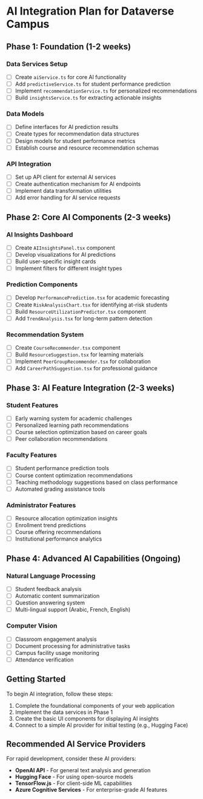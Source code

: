 # AI Integration Plan for Dataverse Campus

## Phase 1: Foundation (1-2 weeks)

### Data Services Setup

- [ ] Create `aiService.ts` for core AI functionality
- [ ] Add `predictiveService.ts` for student performance prediction
- [ ] Implement `recommendationService.ts` for personalized recommendations
- [ ] Build `insightsService.ts` for extracting actionable insights

### Data Models

- [ ] Define interfaces for AI prediction results
- [ ] Create types for recommendation data structures
- [ ] Design models for student performance metrics
- [ ] Establish course and resource recommendation schemas

### API Integration

- [ ] Set up API client for external AI services
- [ ] Create authentication mechanism for AI endpoints
- [ ] Implement data transformation utilities
- [ ] Add error handling for AI service requests

## Phase 2: Core AI Components (2-3 weeks)

### AI Insights Dashboard

- [ ] Create `AIInsightsPanel.tsx` component
- [ ] Develop visualizations for AI predictions
- [ ] Build user-specific insight cards
- [ ] Implement filters for different insight types

### Prediction Components

- [ ] Develop `PerformancePrediction.tsx` for academic forecasting
- [ ] Create `RiskAnalysisChart.tsx` for identifying at-risk students
- [ ] Build `ResourceUtilizationPredictor.tsx` component
- [ ] Add `TrendAnalysis.tsx` for long-term pattern detection

### Recommendation System

- [ ] Create `CourseRecommender.tsx` component
- [ ] Build `ResourceSuggestion.tsx` for learning materials
- [ ] Implement `PeerGroupRecommender.tsx` for collaboration
- [ ] Add `CareerPathSuggestion.tsx` for professional guidance

## Phase 3: AI Feature Integration (2-3 weeks)

### Student Features

- [ ] Early warning system for academic challenges
- [ ] Personalized learning path recommendations
- [ ] Course selection optimization based on career goals
- [ ] Peer collaboration recommendations

### Faculty Features

- [ ] Student performance prediction tools
- [ ] Course content optimization recommendations
- [ ] Teaching methodology suggestions based on class performance
- [ ] Automated grading assistance tools

### Administrator Features

- [ ] Resource allocation optimization insights
- [ ] Enrollment trend predictions
- [ ] Course offering recommendations
- [ ] Institutional performance analytics

## Phase 4: Advanced AI Capabilities (Ongoing)

### Natural Language Processing

- [ ] Student feedback analysis
- [ ] Automatic content summarization
- [ ] Question answering system
- [ ] Multi-lingual support (Arabic, French, English)

### Computer Vision

- [ ] Classroom engagement analysis
- [ ] Document processing for administrative tasks
- [ ] Campus facility usage monitoring
- [ ] Attendance verification

## Getting Started

To begin AI integration, follow these steps:

1. Complete the foundational components of your web application
2. Implement the data services in Phase 1
3. Create the basic UI components for displaying AI insights
4. Connect to a simple AI provider for initial testing (e.g., Hugging Face)

## Recommended AI Service Providers

For rapid development, consider these AI providers:

- **OpenAI API** - For general text analysis and generation
- **Hugging Face** - For using open-source models
- **TensorFlow.js** - For client-side ML capabilities
- **Azure Cognitive Services** - For enterprise-grade AI features
